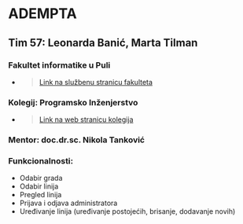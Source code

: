 # ADEMPTA
## Tim 57: Leonarda Banić, Marta Tilman

### Fakultet informatike u Puli
  - >[Link na službenu stranicu fakulteta](https://fipu.unipu.hr/)
### Kolegij: Programsko Inženjerstvo
  - >[Link na web stranicu kolegija](ntankovic.unipu.hr/pi)
### Mentor: doc.dr.sc. Nikola Tanković   

### Funkcionalnosti: 
- Odabir grada
- Odabir linija
- Pregled linija
- Prijava i odjava administratora
- Uređivanje linija (uređivanje postojećih, brisanje, dodavanje novih)

